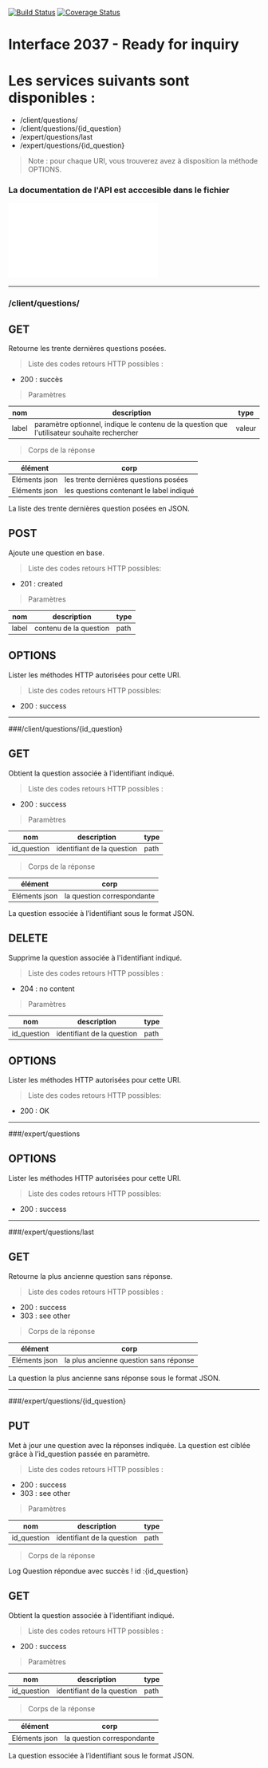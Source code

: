 
[![Build Status](https://travis-ci.org/kimsavinfo/Interface_2037_Ready_for_inquiry.svg?branch=master)](https://travis-ci.org/kimsavinfo/Interface_2037_Ready_for_inquiry) [![Coverage Status](https://coveralls.io/repos/kimsavinfo/Interface_2037_Ready_for_inquiry/badge.png)](https://coveralls.io/r/kimsavinfo/Interface_2037_Ready_for_inquiry)

Interface 2037 - Ready for inquiry 
================================

# Les services suivants sont disponibles :
* /client/questions/
* /client/questions/{id_question}
* /expert/questions/last
* /expert/questions/{id_question}


> Note : pour chaque URI, vous trouverez avez à disposition la méthode OPTIONS.

### La documentation de l'API est acccesible dans le fichier
![docs/doc_API.pdf](docs/doc_API.pdf)

---

### /client/questions/

GET
-- 

Retourne les trente dernières questions posées.

> Liste des codes retours HTTP possibles :

* 200 : succès



> Paramètres

| nom           | description                                                                                  | type      |
| ------------- | -------------------------------------------------------------------------------------------- | --------- | 
| label         | paramètre optionnel, indique le contenu de la question que l'utilisateur souhaite rechercher |     valeur|


> Corps de la réponse

| élément       | corp                                     |
| ------------- | ---------------------------------------- |
| Eléments json | les trente dernières questions posées    |
| Eléments json | les questions contenant le label indiqué |   

La liste des trente dernières question posées en JSON.


POST
--

Ajoute une question en base.

> Liste des codes retours HTTP possibles:

* 201 : created

> Paramètres

| nom	  | description            | type | 
| ----- | ---------------------- | ---- |
| label | contenu de la question | path |


OPTIONS
--

Lister les méthodes HTTP autorisées pour cette URI.

> Liste des codes retours HTTP possibles:

* 200 : success

---

###/client/questions/{id_question}

GET
--

Obtient la question associée à l'identifiant indiqué.

> Liste des codes retours HTTP possibles :

* 200 : success

> Paramètres

| nom           | description                | type      |
| ------------- | -------------------------- | --------- | 
| id_question   | identifiant de la question | path      |

> Corps de la réponse

| élément       | corp                        |
| ------------- | --------------------------- |
| Eléments json | la question correspondante  |

La question essociée à l’identifiant sous le format JSON.


DELETE
-- 

Supprime la question associée à l'identifiant indiqué.

> Liste des codes retours HTTP possibles :

* 204 : no content

> Paramètres

| nom           | description                | type      |
| ------------- | -------------------------- | --------- | 
| id_question   | identifiant de la question | path      |


OPTIONS
--

Lister les méthodes HTTP autorisées pour cette URI.

> Liste des codes retours HTTP possibles:

* 200 : OK

---

###/expert/questions

OPTIONS
--

Lister les méthodes HTTP autorisées pour cette URI.

> Liste des codes retours HTTP possibles:

* 200 : success

---

###/expert/questions/last

GET
--

Retourne la plus ancienne question sans réponse.

> Liste des codes retours HTTP possibles :

* 200 : success
* 303 : see other

> Corps de la réponse

| élément       | corp                                    |
| ------------- | --------------------------------------- |
| Eléments json | la plus ancienne question sans réponse  |

La question la plus ancienne sans réponse sous le format JSON.

---

###/expert/questions/{id_question}


PUT
--

Met à jour une question avec la réponses indiquée.
La question est ciblée grâce à l’id_question passée en paramètre.

> Liste des codes retours HTTP possibles :

* 200 : success
* 303 : see other

> Paramètres

| nom           | description                | type      |
| ------------- | -------------------------- | --------- | 
| id_question   | identifiant de la question | path      |

> Corps de la réponse

Log
Question répondue avec succès ! id :{id_question}


GET 
--

Obtient la question associée à l'identifiant indiqué.

> Liste des codes retours HTTP possibles :

* 200 : success

> Paramètres

| nom           | description                | type      |
| ------------- | -------------------------- | --------- | 
| id_question   | identifiant de la question | path      | 


> Corps de la réponse

| élément       | corp                        |
| ------------- | --------------------------- |
| Eléments json | la question correspondante  |

La question essociée à l’identifiant sous le format JSON.










